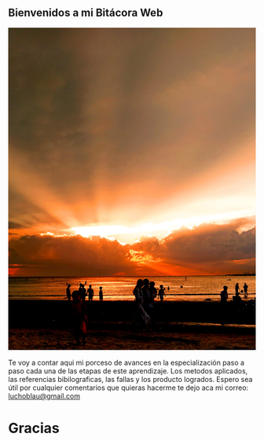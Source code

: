 ## Bienvenidos a mi Bitácora Web

![](./images/inicio.jpg)

Te voy a contar aqui mi porceso de avances en la especialización paso a paso cada una de las etapas de este aprendizaje. Los metodos aplicados, las referencias bibilograficas, las fallas y los producto logrados. Espero sea útil por cualquier comentarios que quieras hacerme te dejo aca mi correo: luchoblau@gmail.com 

# **Gracias**
